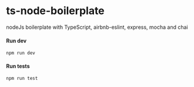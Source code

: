 # ts-node-boilerplate

nodeJs boilerplate with TypeScript, airbnb-eslint, express, mocha and chai

#### Run dev
```npm run dev```
#### Run tests
```npm run test```

